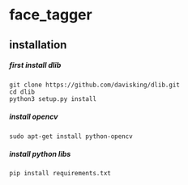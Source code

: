 # face_tagger

## installation

##### first install dlib
 ```
git clone https://github.com/davisking/dlib.git
cd dlib
python3 setup.py install
```

##### install opencv
```
sudo apt-get install python-opencv
```

##### install python libs

```
pip install requirements.txt
```

